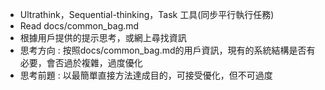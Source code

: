 - Ultrathink，Sequential-thinking，Task 工具(同步平行執行任務)
- Read docs/common_bag.md
- 根據用戶提供的提示思考，或網上尋找資訊
- 思考方向 : 按照docs/common_bag.md的用戶資訊，現有的系統結構是否有必要，會否過於複雜，過度優化
- 思考前題 : 以最簡單直接方法達成目的，可接受優化，但不可過度